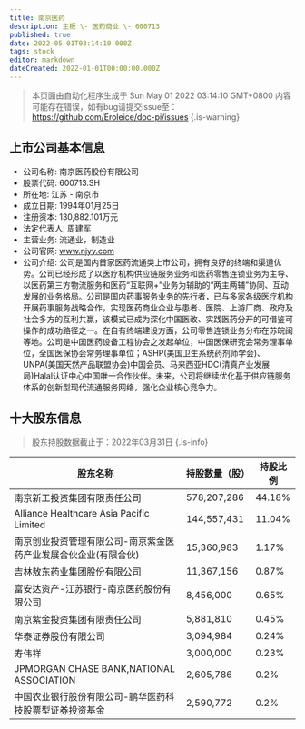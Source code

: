 ```yaml
---
title: 南京医药
description: 主板 \- 医药商业 \- 600713
published: true
date: 2022-05-01T03:14:10.000Z
tags: stock
editor: markdown
dateCreated: 2022-01-01T00:00:00.000Z
---
```


> 本页面由自动化程序生成于 Sun May 01 2022 03:14:10 GMT+0800
> 内容可能存在错误，如有bug请提交issue至：https://github.com/Eroleice/doc-pi/issues
{.is-warning}

## 上市公司基本信息
- 公司名称: 南京医药股份有限公司
- 股票代码: 600713.SH
- 所在地: 江苏 - 南京市
- 成立日期: 1994年01月25日
- 注册资本: 130,882.101万元
- 法定代表人: 周建军
- 主营业务: 流通业，制造业
- 公司官网: www.njyy.com
- 公司介绍: 公司是国内首家医药流通类上市公司，拥有良好的终端和渠道优势。公司已经形成了以医疗机构供应链服务业务和医药零售连锁业务为主导、以医药第三方物流服务和医药“互联网+”业务为辅助的“两主两辅”协同、互动发展的业务格局。公司是国内药事服务业务的先行者，已与多家各级医疗机构开展药事服务战略合作，实现医药商业企业与患者、医院、上游厂商、政府及社会多方的互利共赢，该模式已成为深化中国医改、实践医药分开的可借鉴可操作的成功路径之一。在自有终端建设方面，公司零售连锁业务分布在苏皖闽等地。公司是中国医药设备工程协会之发起单位，中国医保研究会常务理事单位，全国医保协会常务理事单位；ASHP(美国卫生系统药剂师学会)、UNPA(美国天然产品联盟协会)中国会员、马来西亚HDC(清真产业发展局)Halal认证中心中国唯一合作伙伴。未来，公司将继续优化基于供应链服务体系的创新型现代流通服务网络，强化企业核心竞争力。


## 十大股东信息
> 股东持股数据截止于：2022年03月31日
{.is-info}

| 股东名称 | 持股数量（股） | 持股比例 |
| --- | --- | --- |
| 南京新工投资集团有限责任公司 | 578,207,286 | 44.18% |
| Alliance Healthcare Asia  Pacific Limited | 144,557,431 | 11.04% |
| 南京创业投资管理有限公司-南京紫金医药产业发展合伙企业(有限合伙) | 15,360,983 | 1.17% |
| 吉林敖东药业集团股份有限公司 | 11,367,156 | 0.87% |
| 富安达资产-江苏银行-南京医药股份有限公司 | 8,456,000 | 0.65% |
| 南京紫金投资集团有限责任公司 | 5,881,810 | 0.45% |
| 华泰证券股份有限公司 | 3,094,984 | 0.24% |
| 寿伟祥 | 3,000,000 | 0.23% |
| JPMORGAN CHASE BANK,NATIONAL ASSOCIATION | 2,605,786 | 0.2% |
| 中国农业银行股份有限公司-鹏华医药科技股票型证券投资基金 | 2,590,772 | 0.2% |




